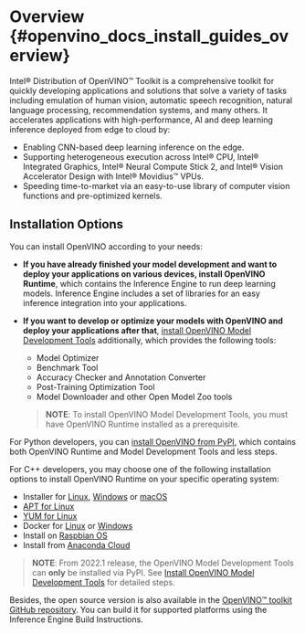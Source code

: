 # Overview {#openvino_docs_install_guides_overview}

Intel® Distribution of OpenVINO™ Toolkit is a comprehensive toolkit for quickly developing applications and solutions that solve a variety of tasks including emulation of human vision, automatic speech recognition, natural language processing, recommendation systems, and many others. It accelerates applications with high-performance, AI and deep learning inference deployed from edge to cloud by:

* Enabling CNN-based deep learning inference on the edge.
* Supporting heterogeneous execution across Intel® CPU, Intel® Integrated Graphics, Intel® Neural Compute Stick 2, and Intel® Vision Accelerator Design with Intel® Movidius™ VPUs.
* Speeding time-to-market via an easy-to-use library of computer vision functions and pre-optimized kernels.

## Installation Options

You can install OpenVINO according to your needs:

* **If you have already finished your model development and want to deploy your applications on various devices, install OpenVINO Runtime**, which contains the Inference Engine to run deep learning models. Inference Engine includes a set of libraries for an easy inference integration into your applications.
* **If you want to develop or optimize your models with OpenVINO and deploy your applications after that**, [install OpenVINO Model Development Tools](installing-model-dev-tools.md) additionally, which provides the following tools:

  * Model Optimizer
  * Benchmark Tool
  * Accuracy Checker and Annotation Converter
  * Post-Training Optimization Tool
  * Model Downloader and other Open Model Zoo tools
  > **NOTE**: To install OpenVINO Model Development Tools, you must have OpenVINO Runtime installed as a prerequisite.


For Python developers, you can [install OpenVINO from PyPI](installing-openvino-pip.md), which contains both OpenVINO Runtime and Model Development Tools and less steps. 

For C++ developers, you may choose one of the following installation options to install OpenVINO Runtime on your specific operating system:

* Installer for [Linux](installing-openvino-linux.md), [Windows](installing-openvino-windows.md) or [macOS](installing-openvino-macos.md)
* [APT for Linux](installing-openvino-apt.md)
* [YUM for Linux](installing-openvino-yum.md)
* Docker for [Linux](installing-openvino-docker-linux.md) or [Windows](installing-openvino-docker-windows.md)
* Install on [Raspbian OS](installing-openvino-raspbian.md)
* Install from [Anaconda Cloud](installing-openvino-conda.md)

> **NOTE**: From 2022.1 release, the OpenVINO Model Development Tools can **only** be installed via PyPI. See [Install OpenVINO Model Development Tools](installing-model-dev-tools.md) for detailed steps.

Besides, the open source version is also available in the [OpenVINO™ toolkit GitHub repository](https://github.com/openvinotoolkit/openvino/wiki/BuildingCode). You can build it for supported platforms using the Inference Engine Build Instructions.
